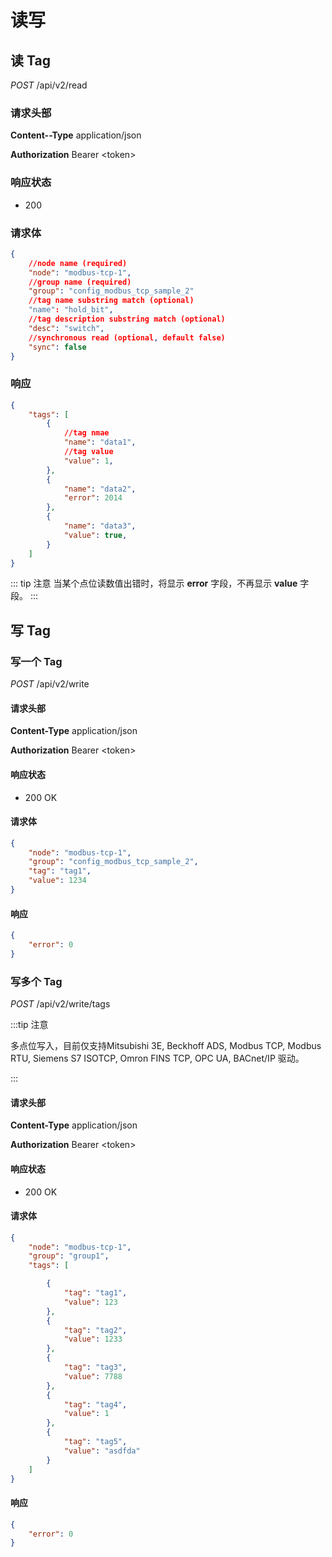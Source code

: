 # 读写

## 读 Tag

*POST*  /api/v2/read

### 请求头部

**Content--Type**  application/json

**Authorization** Bearer \<token\>

### 响应状态

* 200

### 请求体

```json
{
    //node name (required)
    "node": "modbus-tcp-1",
    //group name (required)
    "group": "config_modbus_tcp_sample_2"
    //tag name substring match (optional)
    "name": "hold_bit",
    //tag description substring match (optional)
    "desc": "switch",
    //synchronous read (optional, default false)
    "sync": false
}
```

### 响应

```json
{
    "tags": [
        {
            //tag nmae
            "name": "data1",
            //tag value
            "value": 1,
        },
        {
            "name": "data2",
            "error": 2014
        },
        {
            "name": "data3",
            "value": true,
        }
    ]
}
```

::: tip 注意
当某个点位读数值出错时，将显示 **error** 字段，不再显示 **value** 字段。
:::

## 写 Tag

### 写一个 Tag

*POST*  /api/v2/write

#### 请求头部

**Content-Type**  application/json

**Authorization** Bearer \<token\>

#### 响应状态

* 200 OK

#### 请求体

```json
{
    "node": "modbus-tcp-1",
    "group": "config_modbus_tcp_sample_2",
    "tag": "tag1",
    "value": 1234
}
```

#### 响应

```json
{
    "error": 0
}
```

### 写多个 Tag

*POST*  /api/v2/write/tags

:::tip 注意

多点位写入，目前仅支持Mitsubishi 3E, Beckhoff ADS, Modbus TCP, Modbus RTU, Siemens S7 ISOTCP, Omron FINS TCP, OPC UA, BACnet/IP 驱动。

:::

#### 请求头部

**Content-Type**  application/json

**Authorization** Bearer \<token\>

#### 响应状态

* 200 OK

#### 请求体

```json
{
    "node": "modbus-tcp-1",
    "group": "group1",
    "tags": [

        {
            "tag": "tag1",
            "value": 123
        },
        {
            "tag": "tag2",
            "value": 1233
        },
        {
            "tag": "tag3",
            "value": 7788
        },
        {
            "tag": "tag4",
            "value": 1
        },
        {
            "tag": "tag5",
            "value": "asdfda"
        }
    ]
}
```

#### 响应

```json
{
    "error": 0
}
```